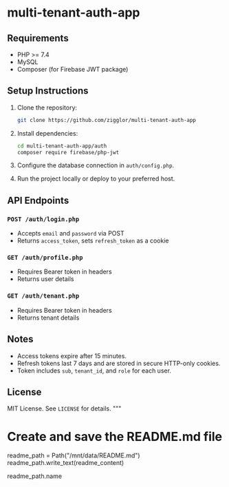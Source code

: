 
# multi-tenant-auth-app

## Requirements

- PHP >= 7.4
- MySQL
- Composer (for Firebase JWT package)

## Setup Instructions

1. Clone the repository:
    ```bash
    git clone https://github.com/zigglor/multi-tenant-auth-app
    ```

2. Install dependencies:
    ```bash
    cd multi-tenant-auth-app/auth
    composer require firebase/php-jwt
    ```

3. Configure the database connection in `auth/config.php`.

4. Run the project locally or deploy to your preferred host.

## API Endpoints

### `POST /auth/login.php`
- Accepts `email` and `password` via POST
- Returns `access_token`, sets `refresh_token` as a cookie

### `GET /auth/profile.php`
- Requires Bearer token in headers
- Returns user details

### `GET /auth/tenant.php`
- Requires Bearer token in headers
- Returns tenant details

## Notes

- Access tokens expire after 15 minutes.
- Refresh tokens last 7 days and are stored in secure HTTP-only cookies.
- Token includes `sub`, `tenant_id`, and `role` for each user.

## License

MIT License. See `LICENSE` for details.
"""

# Create and save the README.md file
readme_path = Path("/mnt/data/README.md")
readme_path.write_text(readme_content)

readme_path.name
